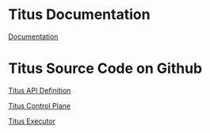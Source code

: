 # Titus Documentation

[Documentation](https://netflix.github.io/titus/)

# Titus Source Code on Github

[Titus API Definition](https://github.com/Netflix/titus-api-definitions)

[Titus Control Plane](https://github.com/Netflix/titus-control-plane)

[Titus Executor](https://github.com/Netflix/titus-executor)
